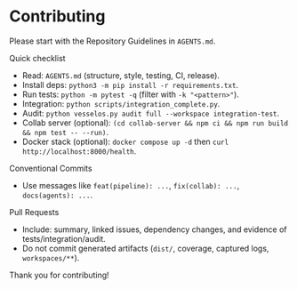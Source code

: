 # Contributing

Please start with the Repository Guidelines in `AGENTS.md`.

Quick checklist
- Read: `AGENTS.md` (structure, style, testing, CI, release).
- Install deps: `python3 -m pip install -r requirements.txt`.
- Run tests: `python -m pytest -q` (filter with `-k "<pattern>"`).
- Integration: `python scripts/integration_complete.py`.
- Audit: `python vesselos.py audit full --workspace integration-test`.
- Collab server (optional): `(cd collab-server && npm ci && npm run build && npm test -- --run)`.
- Docker stack (optional): `docker compose up -d` then `curl http://localhost:8000/health`.

Conventional Commits
- Use messages like `feat(pipeline): ...`, `fix(collab): ...`, `docs(agents): ...`.

Pull Requests
- Include: summary, linked issues, dependency changes, and evidence of tests/integration/audit.
- Do not commit generated artifacts (`dist/`, coverage, captured logs, `workspaces/**`).

Thank you for contributing!

